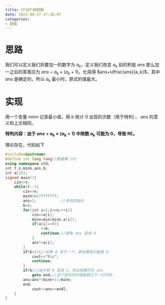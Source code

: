 ```yaml
---
title: CF1873B题解
date: 2023-09-27 17:36:07
categories:
- 题解
---
```


# 思路

我们可以定义我们将要加一的数字为 $a_k$，定义我们改变 $a_k$ 前的积是 $ans$ 那么加一之后的答案应为 $ans \div a_k \times (a_k+1)$。化简得 $ans+\dfrac{ans}{a_k}$，其中 $ans$ 是确定的，所以 $a_k$ 最小时，原式的值最大。

# 实现

用一个变量 $minn$ 记录最小值，用 $b$ 统计 $0$ 出现的次数（用于特判），
$ans$ 的意义和上文相同。

**特判内容：由于 $ans \div a_k \times (a_k+1)$ 中除数 $a_k$ 可能为 $0$，导致 RE。**

<!--more-->

理论存在，代码如下

```cpp
#include<iostream>
#define int long long//数据爆 int 
using namespace std;
int t,n,minn,ans,b;
int a[10];
signed main(){
	cin>>t;
	while(t--){
		cin>>n;
		minn=0x7fffffff;
		ans=1;           //多测初始化 
		b=0;
		for(int i=1;i<=n;++i){
			cin>>a[i];
			minn=min(minn,a[i]);
			if(a[i]==0){
				++b;
				continue;//避免 ans 变成 0 
			}
			ans*=a[i];
		}
		if(b>1){//如果 0 多于一个，那结果就只能是 0 
			cout<<"0\n";
			continue;
		}
		if(b)//由于把 0 变成 1，所以结果仍为 ans 
			goto end;//这个语句的作用是跳过下一行代码 
		ans=ans*(minn+1)/minn;
		end:
			cout<<ans<<endl;
	}
}
```

